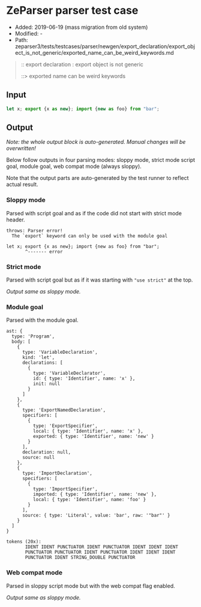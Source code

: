 # ZeParser parser test case

- Added: 2019-06-19 (mass migration from old system)
- Modified: -
- Path: zeparser3/tests/testcases/parser/newgen/export_declaration/export_object_is_not_generic/exported_name_can_be_weird_keywords.md

> :: export declaration : export object is not generic
>
> ::> exported name can be weird keywords

## Input

`````js
let x; export {x as new}; import {new as foo} from "bar";
`````

## Output

_Note: the whole output block is auto-generated. Manual changes will be overwritten!_

Below follow outputs in four parsing modes: sloppy mode, strict mode script goal, module goal, web compat mode (always sloppy).

Note that the output parts are auto-generated by the test runner to reflect actual result.

### Sloppy mode

Parsed with script goal and as if the code did not start with strict mode header.

`````
throws: Parser error!
  The `export` keyword can only be used with the module goal

let x; export {x as new}; import {new as foo} from "bar";
       ^------- error
`````

### Strict mode

Parsed with script goal but as if it was starting with `"use strict"` at the top.

_Output same as sloppy mode._

### Module goal

Parsed with the module goal.

`````
ast: {
  type: 'Program',
  body: [
    {
      type: 'VariableDeclaration',
      kind: 'let',
      declarations: [
        {
          type: 'VariableDeclarator',
          id: { type: 'Identifier', name: 'x' },
          init: null
        }
      ]
    },
    {
      type: 'ExportNamedDeclaration',
      specifiers: [
        {
          type: 'ExportSpecifier',
          local: { type: 'Identifier', name: 'x' },
          exported: { type: 'Identifier', name: 'new' }
        }
      ],
      declaration: null,
      source: null
    },
    {
      type: 'ImportDeclaration',
      specifiers: [
        {
          type: 'ImportSpecifier',
          imported: { type: 'Identifier', name: 'new' },
          local: { type: 'Identifier', name: 'foo' }
        }
      ],
      source: { type: 'Literal', value: 'bar', raw: '"bar"' }
    }
  ]
}

tokens (20x):
       IDENT IDENT PUNCTUATOR IDENT PUNCTUATOR IDENT IDENT IDENT
       PUNCTUATOR PUNCTUATOR IDENT PUNCTUATOR IDENT IDENT IDENT
       PUNCTUATOR IDENT STRING_DOUBLE PUNCTUATOR
`````


### Web compat mode

Parsed in sloppy script mode but with the web compat flag enabled.

_Output same as sloppy mode._
